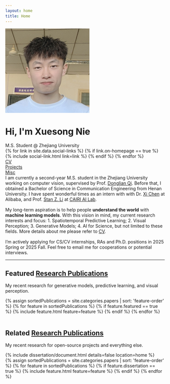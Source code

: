 ```yaml
---
layout: home
title: Home
---
```


<div id="intro-wrapper" class="l-text">
	<div id="intro-title-wrapper">
		<div id="intro-image-wrapper">
			<img id="intro-image" src="/images/portrait.png"></div>
		<div id="intro-title-text-wrapper">
			<h1 id="intro-title">Hi, I'm Xuesong Nie</h1>
			<div id="intro-subtitle">M.S. Student @ Zhejiang University</div>
			<div id="intro-title-socials">
				{% for link in site.data.social-links %}
					{% if link.on-homepage == true %}
						{% include social-link.html link=link %}
					{% endif %}
				{% endfor %}
			</div>
		</div>
	</div>
	<!-- <hr class="l-middle home-hr"> -->
	<div id="everything-else" class="l-middle">
		<a href="{{ site.url }}/cv"><div><i class="fa fa-portrait icon icon-right-space"></i>CV</div></a>
		<a href="{{ site.url }}/projects"><div><i class="fa fa-shapes icon icon-right-space"></i>Projects</div></a>
		<a href="{{ site.url }}/misc"><div><i class="fa fa-list-ul icon icon-right-space"></i>Misc</div></a>
	</div>
	<div>
		I am currently a second-year M.S. student in the Zhejiang University working on computer vision, supervised by Prof. <a href="https://person.zju.edu.cn/0004117">Donglian Qi</a>. Before that, I obtained a Bachelor of Science in Communication Engineering from Henan University. I have spent wonderful times as an intern with with Dr. <a href="https://xavierchen34.github.io/">Xi Chen</a> at Alibaba, and Prof. <a href="https://scholar.google.com/citations?hl=zh-CN&user=Y-nyLGIAAAAJ">Stan Z. Li</a> at <a href="https://www.westlake.edu.cn/">CAIRI AI Lab</a>.
	</div>
	<div style="height: 1rem"></div>
	<div>
		My long-term aspiration is to help people <b>understand the world</b> with <b>machine learning models</b>. With this vision in mind, my current research interests and focus: 1. Spatiotemporal Predictive Learning; 2. Visual Perception; 3. Generative Models; 4. AI for Science, but not limited to these fields. More details about me please refer to <a href="/cv">CV</a>.
	</div>
	<div style="height: 1rem"></div>
	<div>
		I’m actively applying for CS/CV internships, RAs and Ph.D. positions in 2025 Spring or 2025 Fall. Feel free to email me for cooperations or potential interviews.
	</div>
</div>

<hr class="home-hr l-middle">

<h2 class="feature-title l-middle">Featured <a href="/cv/#publications">Research Publications</a></h2>

<p class="feature-text l-middle">
	My recent research for generative models, predictive learning, and visual perception.
</p>

<div class="cover-wrapper cover-wrapper-3-col l-middle">
	{% assign sortedPublications = site.categories.papers | sort: 'feature-order' %}
	{% for feature in sortedPublications %}
		{% if feature.featured == true %}
			{% include feature.html feature=feature %}
		{% endif %}
	{% endfor %}
</div>

<br>
<h2 class="feature-title l-middle">Related <a href="/cv/#publications">Research Publications</a></h2>

<p class="feature-text l-middle">
	My recent research for open-source projects and everything else.
</p>

<div class="cover-wrapper cover-wrapper-1-col l-middle">
	{% include dissertation/document.html details=false location=home %}
</div>

<div class="cover-wrapper cover-wrapper-3-col l-middle">
	{% assign sortedPublications = site.categories.papers | sort: 'feature-order' %}
	{% for feature in sortedPublications %}
		{% if feature.dissertation == true %}
			{% include feature.html feature=feature %}
		{% endif %}
	{% endfor %}
</div>
